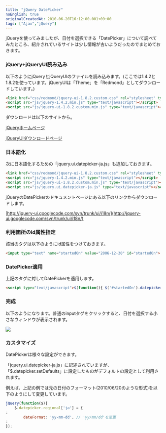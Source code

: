 ```yaml
---
title: "jQuery DatePicker"
noEnglish: true
originalCreatedAt: 2010-06-20T16:12:00.001+09:00
tags: ["Ajax","jQuery"]
---
```

jQueryを使ってみましたが、日付を選択できる「DatePicker」について調べてみたところ、紹介されているサイトは少し情報が古いようだったのでまとめておきます。
<!--more-->
### jQuery+jQueryUI読み込み

以下のようにjQueryとjQueryUIのファイルを読み込みます。(ここでは1.4.2と1.8.2を使っています。jQueryUIは「Theme」を「Redmond」としてダウンロードしています。)

```html
<link href="css/redmond/jquery-ui-1.8.2.custom.css" rel="stylesheet" type="text/css"></link>
<script src="js/jquery-1.4.2.min.js" type="text/javascript"></script>
<script src="js/jquery-ui-1.8.2.custom.min.js" type="text/javascript"></script>
```

ダウンロードは以下のサイトから。

[jQueryホームページ](http://jquery.com/)

[jQueryUIダウンロードページ](http://jqueryui.com/download)

### 日本語化

次に日本語化するための「jquery.ui.datepicker-ja.js」も追加しておきます。

```html
<link href="css/redmond/jquery-ui-1.8.2.custom.css" rel="stylesheet" type="text/css"></link>
<script src="js/jquery-1.4.2.min.js" type="text/javascript"></script>
<script src="js/jquery-ui-1.8.2.custom.min.js" type="text/javascript"></script>
<script src="js/jquery.ui.datepicker-ja.js" type="text/javascript"></script>
```

jQueryのDatePickerのドキュメントページにある以下のリンクからダウンロードします。

[http://jquery-ui.googlecode.com/svn/trunk/ui/i18n/](http://jquery-ui.googlecode.com/svn/trunk/ui/i18n/)

### 利用箇所のid属性指定

該当のタグは以下のようにid属性をつけておきます。

```html
<input type="text" name="startedOn" value="2006-12-30" id="startedOn">
```

### DatePicker適用

上記のタグに対してDatePickerを適用します。

```html
<script type="text/javascript">$(function(){ $('#startedOn').datepicker();});</script>
```

### 完成

以下のようになります。普通のinputタグをクリックすると、日付を選択する小さなウィンドウが表示されます。

[![](/img/2010-06-jquery-datepicker_1.png)](/img/2010-06-jquery-datepicker_1.png)

### カスタマイズ

DatePickerは様々な設定ができます。

「jquery.ui.datepicker-ja.js」に記述されていますが、「$.datepicker.setDefaults」に設定したものがデフォルトの設定として利用されます。

例えば、上記の例では元の日付のフォーマット(2010/06/20のような形式)を以下のようにして変更しています。

```js
jQuery(function($){
    $.datepicker.regional['ja'] = {
:
        dateFormat: 'yy-mm-dd', // 'yy/mm/dd'を変更
:
});
```
